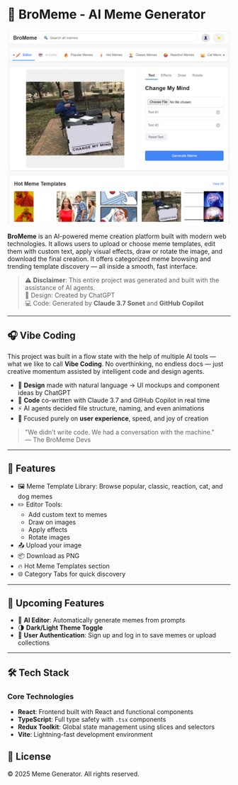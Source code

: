 # 🧠 BroMeme - AI Meme Generator

![BroMeme Preview](./src/assets/cover.png)

**BroMeme** is an AI-powered meme creation platform built with modern web technologies. It allows users to upload or choose meme templates, edit them with custom text, apply visual effects, draw or rotate the image, and download the final creation. It offers categorized meme browsing and trending template discovery — all inside a smooth, fast interface.

> ⚠️ **Disclaimer**: This entire project was generated and built with the assistance of AI agents.  
> 🎨 Design: Created by ChatGPT  
> 💻 Code: Generated by **Claude 3.7 Sonet** and **GitHub Copilot**

---

## 🎧 Vibe Coding

This project was built in a flow state with the help of multiple AI tools — what we like to call **Vibe Coding**. No overthinking, no endless docs — just creative momentum assisted by intelligent code and design agents.

- 🧠 **Design** made with natural language → UI mockups and component ideas by ChatGPT
- 🤖 **Code** co-written with Claude 3.7 and GitHub Copilot in real time
- ⚡️ AI agents decided file structure, naming, and even animations
- 🎯 Focused purely on **user experience**, speed, and joy of creation

> "We didn’t write code. We had a conversation with the machine."  
> — The BroMeme Devs

---

## 🚀 Features

- 🖼️ Meme Template Library: Browse popular, classic, reaction, cat, and dog memes
- ✏️ Editor Tools:
  - Add custom text to memes
  - Draw on images
  - Apply effects
  - Rotate images
- 📤 Upload your image
- 📦 Download as PNG
- 🔥 Hot Meme Templates section
- 🌐 Category Tabs for quick discovery

---

## 🔧 Upcoming Features

- 🤖 **AI Editor**: Automatically generate memes from prompts
- 🌗 **Dark/Light Theme Toggle**
- 🔐 **User Authentication**: Sign up and log in to save memes or upload collections

---

## 🛠️ Tech Stack

### Core Technologies
- **React**: Frontend built with React and functional components
- **TypeScript**: Full type safety with `.tsx` components
- **Redux Toolkit**: Global state management using slices and selectors
- **Vite**: Lightning-fast development environment

## 📌 License

© 2025 Meme Generator. All rights reserved.
